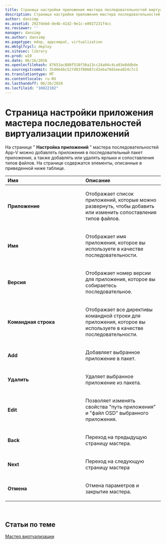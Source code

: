 ```yaml
---
title: Страница настройки приложения мастера последовательностей виртуализации приложений
description: Страница настройки приложения мастера последовательностей виртуализации приложений
author: dansimp
ms.assetid: 2927debd-de4b-41d2-9e1c-e8927231f4cc
ms.reviewer: ''
manager: dansimp
ms.author: dansimp
ms.pagetype: mdop, appcompat, virtualization
ms.mktglfcycl: deploy
ms.sitesec: library
ms.prod: w10
ms.date: 06/16/2016
ms.openlocfilehash: 87653ac880f510f36a13cc24a04c4ca93e8ddbde
ms.sourcegitcommit: 354664bc527d93f80687cd2eba70d1eea024c7c3
ms.translationtype: MT
ms.contentlocale: ru-RU
ms.lasthandoff: 06/26/2020
ms.locfileid: "10822102"
---
```

# Страница настройки приложения мастера последовательностей виртуализации приложений


На странице " **Настройка приложений** " мастера последовательностей App-V можно добавлять приложения в последовательный пакет приложения, а также добавлять или удалять ярлыки и сопоставления типов файлов. На странице содержатся элементы, описанные в приведенной ниже таблице.

<table>
<colgroup>
<col width="50%" />
<col width="50%" />
</colgroup>
<thead>
<tr class="header">
<th align="left">Имя</th>
<th align="left">Описание</th>
</tr>
</thead>
<tbody>
<tr class="odd">
<td align="left"><p><strong>Приложение</strong></p></td>
<td align="left"><p>Отображает список приложений, которые можно развернуть, чтобы добавить или изменить сопоставления типов файлов.</p></td>
</tr>
<tr class="even">
<td align="left"><p><strong>Имя</strong></p></td>
<td align="left"><p>Отображает имя приложения, которое вы используете в качестве последовательности.</p></td>
</tr>
<tr class="odd">
<td align="left"><p><strong>Версия</strong></p></td>
<td align="left"><p>Отображает номер версии для приложения, которое вы собираетесь последовательное.</p></td>
</tr>
<tr class="even">
<td align="left"><p><strong>Командная строка</strong></p></td>
<td align="left"><p>Отображает все директивы командной строки для приложения, которое вы используете в качестве последовательности.</p></td>
</tr>
<tr class="odd">
<td align="left"><p><strong>Add</strong></p></td>
<td align="left"><p>Добавляет выбранное приложение в пакет.</p></td>
</tr>
<tr class="even">
<td align="left"><p><strong>Удалить</strong></p></td>
<td align="left"><p>Удаляет выбранное приложение из пакета.</p></td>
</tr>
<tr class="odd">
<td align="left"><p><strong>Edit</strong></p></td>
<td align="left"><p>Позволяет изменять свойства "путь приложения" и "файл OSD" выбранного приложения.</p></td>
</tr>
<tr class="even">
<td align="left"><p><strong>Back</strong></p></td>
<td align="left"><p>Переход на предыдущую страницу мастера.</p></td>
</tr>
<tr class="odd">
<td align="left"><p><strong>Next</strong></p></td>
<td align="left"><p>Переход на следующую страницу мастера</p></td>
</tr>
<tr class="even">
<td align="left"><p><strong>Отмена</strong></p></td>
<td align="left"><p>Отмена параметров и закрытие мастера.</p></td>
</tr>
</tbody>
</table>

 

## Статьи по теме


[Мастер виртуализации](sequencing-wizard.md)

 

 





